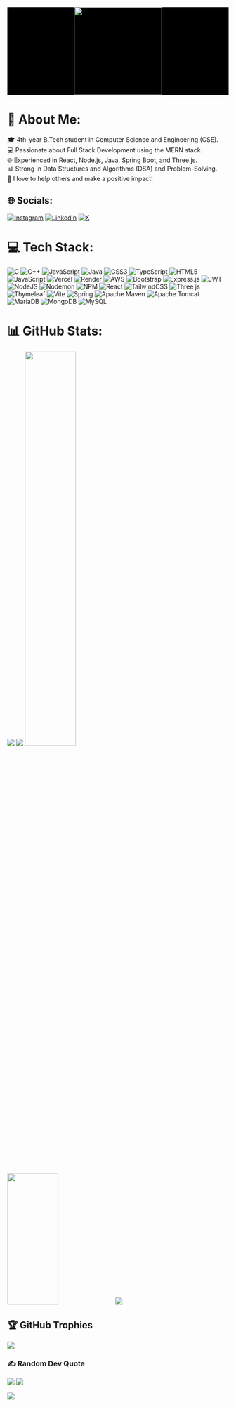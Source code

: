<div id="header" align="center" width="100%" style="background-color: black;">
  <img src="https://media.giphy.com/media/HscDLzkO8EOTmgkhQP/giphy.gif?cid=790b7611zbu61ekug9ynox49z4i1wsu6g835s2wbsanfgvrb&ep=v1_gifs_search&rid=giphy.gif&ct=g" height="200px" />
</div>

# 💫 About Me:
🎓 4th-year B.Tech student in Computer Science and Engineering (CSE).<br>💻 Passionate about Full Stack Development using the MERN stack.<br>🌐 Experienced in React, Node.js, Java, Spring Boot, and Three.js.<br>📊 Strong in Data Structures and Algorithms (DSA) and Problem-Solving.<br>🤝 I love to help others and make a positive impact!


## 🌐 Socials:
[![Instagram](https://img.shields.io/badge/Instagram-%23E4405F.svg?logo=Instagram&logoColor=white)](https://instagram.com/rai_saheb_6161) [![LinkedIn](https://img.shields.io/badge/LinkedIn-%230077B5.svg?logo=linkedin&logoColor=white)](https://linkedin.com/in/mritunjay-rai-uf61) [![X](https://img.shields.io/badge/X-black.svg?logo=X&logoColor=white)](https://x.com/rai_6161) 

# 💻 Tech Stack:
![C](https://img.shields.io/badge/c-%2300599C.svg?style=for-the-badge&logo=c&logoColor=white) ![C++](https://img.shields.io/badge/c++-%2300599C.svg?style=for-the-badge&logo=c%2B%2B&logoColor=white) ![JavaScript](https://img.shields.io/badge/javascript-%23323330.svg?style=for-the-badge&logo=javascript&logoColor=%23F7DF1E) ![Java](https://img.shields.io/badge/java-%23ED8B00.svg?style=for-the-badge&logo=openjdk&logoColor=white) ![CSS3](https://img.shields.io/badge/css3-%231572B6.svg?style=for-the-badge&logo=css3&logoColor=white) ![TypeScript](https://img.shields.io/badge/typescript-%23007ACC.svg?style=for-the-badge&logo=typescript&logoColor=white) ![HTML5](https://img.shields.io/badge/html5-%23E34F26.svg?style=for-the-badge&logo=html5&logoColor=white) ![JavaScript](https://img.shields.io/badge/javascript-%23323330.svg?style=for-the-badge&logo=javascript&logoColor=%23F7DF1E) ![Vercel](https://img.shields.io/badge/vercel-%23000000.svg?style=for-the-badge&logo=vercel&logoColor=white) ![Render](https://img.shields.io/badge/Render-%46E3B7.svg?style=for-the-badge&logo=render&logoColor=white) ![AWS](https://img.shields.io/badge/AWS-%23FF9900.svg?style=for-the-badge&logo=amazon-aws&logoColor=white) ![Bootstrap](https://img.shields.io/badge/bootstrap-%238511FA.svg?style=for-the-badge&logo=bootstrap&logoColor=white) ![Express.js](https://img.shields.io/badge/express.js-%23404d59.svg?style=for-the-badge&logo=express&logoColor=%2361DAFB) ![JWT](https://img.shields.io/badge/JWT-black?style=for-the-badge&logo=JSON%20web%20tokens) ![NodeJS](https://img.shields.io/badge/node.js-6DA55F?style=for-the-badge&logo=node.js&logoColor=white) ![Nodemon](https://img.shields.io/badge/NODEMON-%23323330.svg?style=for-the-badge&logo=nodemon&logoColor=%BBDEAD) ![NPM](https://img.shields.io/badge/NPM-%23CB3837.svg?style=for-the-badge&logo=npm&logoColor=white) ![React](https://img.shields.io/badge/react-%2320232a.svg?style=for-the-badge&logo=react&logoColor=%2361DAFB) ![TailwindCSS](https://img.shields.io/badge/tailwindcss-%2338B2AC.svg?style=for-the-badge&logo=tailwind-css&logoColor=white) ![Three js](https://img.shields.io/badge/threejs-black?style=for-the-badge&logo=three.js&logoColor=white) ![Thymeleaf](https://img.shields.io/badge/Thymeleaf-%23005C0F.svg?style=for-the-badge&logo=Thymeleaf&logoColor=white) ![Vite](https://img.shields.io/badge/vite-%23646CFF.svg?style=for-the-badge&logo=vite&logoColor=white) ![Spring](https://img.shields.io/badge/spring-%236DB33F.svg?style=for-the-badge&logo=spring&logoColor=white) ![Apache Maven](https://img.shields.io/badge/Apache%20Maven-C71A36?style=for-the-badge&logo=Apache%20Maven&logoColor=white) ![Apache Tomcat](https://img.shields.io/badge/apache%20tomcat-%23F8DC75.svg?style=for-the-badge&logo=apache-tomcat&logoColor=black) ![MariaDB](https://img.shields.io/badge/MariaDB-003545?style=for-the-badge&logo=mariadb&logoColor=white) ![MongoDB](https://img.shields.io/badge/MongoDB-%234ea94b.svg?style=for-the-badge&logo=mongodb&logoColor=white) ![MySQL](https://img.shields.io/badge/mysql-4479A1.svg?style=for-the-badge&logo=mysql&logoColor=white)
# 📊 GitHub Stats:
![](https://github-readme-stats.vercel.app/api?username=railav61&theme=dark&hide_border=false&include_all_commits=true&count_private=true)
![](https://github-readme-streak-stats.herokuapp.com/?user=railav61&theme=gotham&hide_border=false)
<img src="https://github-readme-streak-stats.herokuapp.com/?user=railav61&theme=gotham&hide_border=false" width="48%">
<img src="https://github-readme-stats.vercel.app/api?username=railav61&theme=dark&hide_border=false&include_all_commits=true&count_private=true" width="48%" height="300px">
![](https://github-readme-stats.vercel.app/api/top-langs/?username=railav61&theme=gotham&hide_border=false&include_all_commits=true&count_private=true&layout=compact)

## 🏆 GitHub Trophies
![](https://github-profile-trophy.vercel.app/?username=railav61&theme=radical&no-frame=false&no-bg=true&margin-w=4)
  
### ✍️ Random Dev Quote
![](https://quotes-github-readme.vercel.app/api?type=vetical&theme=gruvbox) ![](https://github-contributor-stats.vercel.app/api?username=railav61&limit=5&theme=dark&combine_all_yearly_contributions=true)

[![](https://visitcount.itsvg.in/api?id=railav61&icon=4&color=1)](https://visitcount.itsvg.in)

<!-- Proudly created with GPRM ( https://gprm.itsvg.in ) -->
